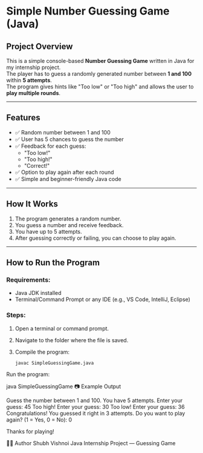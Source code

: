 #  Simple Number Guessing Game (Java)

##  Project Overview

This is a simple console-based **Number Guessing Game** written in Java for my internship project.  
The player has to guess a randomly generated number between **1 and 100** within **5 attempts**.  
The program gives hints like "Too low" or "Too high" and allows the user to **play multiple rounds**.

---

##  Features

- ✅ Random number between 1 and 100
- ✅ User has 5 chances to guess the number
- ✅ Feedback for each guess:
  - "Too low!"
  - "Too high!"
  - "Correct!"
- ✅ Option to play again after each round
- ✅ Simple and beginner-friendly Java code

---

##  How It Works

1. The program generates a random number.
2. You guess a number and receive feedback.
3. You have up to 5 attempts.
4. After guessing correctly or failing, you can choose to play again.

---

##  How to Run the Program

### Requirements:
- Java JDK installed
- Terminal/Command Prompt or any IDE (e.g., VS Code, IntelliJ, Eclipse)

### Steps:

1. Open a terminal or command prompt.
2. Navigate to the folder where the file is saved.
3. Compile the program:

   ```bash
   javac SimpleGuessingGame.java
Run the program:


java SimpleGuessingGame
📷 Example Output

Guess the number between 1 and 100.
You have 5 attempts.
Enter your guess: 45
Too high!
Enter your guess: 30
Too low!
Enter your guess: 36
Congratulations! You guessed it right in 3 attempts.
Do you want to play again? (1 = Yes, 0 = No): 0

Thanks for playing!

👨‍💻 Author
Shubh Vishnoi
Java Internship Project — Guessing Game



